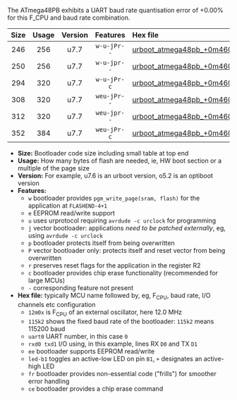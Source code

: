 The ATmega48PB exhibits a UART baud rate quantisation error of +0.00% for this F_CPU and baud rate combination.

|Size|Usage|Version|Features|Hex file|
|:-:|:-:|:-:|:-:|:--|
|246|256|u7.7|`w-u-jPr--`|[urboot_atmega48pb_+0m4608x_+++0k6_uart0_rxd0_txd1_led+b5.hex](https://raw.githubusercontent.com/stefanrueger/urboot.hex/main/cores/minicore/atmega48pb/external_oscillator/fcpu_+0m4608x/br_+++0k6/urboot_atmega48pb_+0m4608x_+++0k6_uart0_rxd0_txd1_led+b5.hex)|
|250|256|u7.7|`w-u-jpr--`|[urboot_atmega48pb_+0m4608x_+++0k6_uart0_rxd0_txd1_led+b5_fr.hex](https://raw.githubusercontent.com/stefanrueger/urboot.hex/main/cores/minicore/atmega48pb/external_oscillator/fcpu_+0m4608x/br_+++0k6/urboot_atmega48pb_+0m4608x_+++0k6_uart0_rxd0_txd1_led+b5_fr.hex)|
|294|320|u7.7|`w-u-jPr-c`|[urboot_atmega48pb_+0m4608x_+++0k6_uart0_rxd0_txd1_led+b5_fr_ce.hex](https://raw.githubusercontent.com/stefanrueger/urboot.hex/main/cores/minicore/atmega48pb/external_oscillator/fcpu_+0m4608x/br_+++0k6/urboot_atmega48pb_+0m4608x_+++0k6_uart0_rxd0_txd1_led+b5_fr_ce.hex)|
|308|320|u7.7|`weu-jPr--`|[urboot_atmega48pb_+0m4608x_+++0k6_uart0_rxd0_txd1_ee_led+b5.hex](https://raw.githubusercontent.com/stefanrueger/urboot.hex/main/cores/minicore/atmega48pb/external_oscillator/fcpu_+0m4608x/br_+++0k6/urboot_atmega48pb_+0m4608x_+++0k6_uart0_rxd0_txd1_ee_led+b5.hex)|
|312|320|u7.7|`weu-jpr--`|[urboot_atmega48pb_+0m4608x_+++0k6_uart0_rxd0_txd1_ee_led+b5_fr.hex](https://raw.githubusercontent.com/stefanrueger/urboot.hex/main/cores/minicore/atmega48pb/external_oscillator/fcpu_+0m4608x/br_+++0k6/urboot_atmega48pb_+0m4608x_+++0k6_uart0_rxd0_txd1_ee_led+b5_fr.hex)|
|352|384|u7.7|`weu-jPr-c`|[urboot_atmega48pb_+0m4608x_+++0k6_uart0_rxd0_txd1_ee_led+b5_fr_ce.hex](https://raw.githubusercontent.com/stefanrueger/urboot.hex/main/cores/minicore/atmega48pb/external_oscillator/fcpu_+0m4608x/br_+++0k6/urboot_atmega48pb_+0m4608x_+++0k6_uart0_rxd0_txd1_ee_led+b5_fr_ce.hex)|

- **Size:** Bootloader code size including small table at top end
- **Usage:** How many bytes of flash are needed, ie, HW boot section or a multiple of the page size
- **Version:** For example, u7.6 is an urboot version, o5.2 is an optiboot version
- **Features:**
  + `w` bootloader provides `pgm_write_page(sram, flash)` for the application at `FLASHEND-4+1`
  + `e` EEPROM read/write support
  + `u` uses urprotocol requiring `avrdude -c urclock` for programming
  + `j` vector bootloader: applications *need to be patched externally*, eg, using `avrdude -c urclock`
  + `p` bootloader protects itself from being overwritten
  + `P` vector bootloader only: protects itself and reset vector from being overwritten
  + `r` preserves reset flags for the application in the register R2
  + `c` bootloader provides chip erase functionality (recommended for large MCUs)
  + `-` corresponding feature not present
- **Hex file:** typically MCU name followed by, eg, F<sub>CPU</sub>, baud rate, I/O channels etc configuration
  + `12m0x` is F<sub>CPU</sub> of an external oscillator, here 12.0 MHz
  + `115k2` shows the fixed baud rate of the bootloader: `115k2` means 115200 baud
  + `uart0` UART number, in this case `0`
  + `rxd0 txd1` I/O using, in this example, lines RX `D0` and TX `D1`
  + `ee` bootloader supports EEPROM read/write
  + `led-b1` toggles an active-low LED on pin `B1`, `+` designates an active-high LED
  + `fr` bootloader provides non-essential code ("frills") for smoother error handling
  + `ce` bootloader provides a chip erase command
